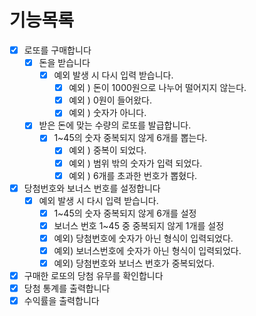 # 기능목록

- [x]  로또를 구매합니다
    - [x]  돈을 받습니다
        - [x] 예외 발생 시 다시 입력 받습니다. 
          - [x]  예외 ) 돈이 1000원으로 나누어 떨어지지 않는다.
          - [x]  예외 ) 0원이 들어왔다.
          - [x]  예외 ) 숫자가 아니다.
    - [x]  받은 돈에 맞는 수량의 로또를 발급합니다.
        - [x]  1~45의 숫자 중복되지 않게 6개를 뽑는다.
            - [x]  예외 ) 중복이 되었다.
            - [x]  예외 ) 범위 밖의 숫자가 입력 되었다.
            - [x]  예외 ) 6개를 초과한 번호가 뽑혔다.
- [x]  당첨번호와 보너스 번호를 설정합니다
    - [x] 예외 발생 시 다시 입력 받습니다.
      - [x]  1~45의 숫자 중복되지 않게 6개를 설정
      - [x]  보너스 번호 1~45 중 중복되지 않게 1개를 설정
      - [x]  예외) 당첨번호에 숫자가 아닌 형식이 입력되었다.
      - [x]  예외) 보너스번호에 숫자가 아닌 형식이 입력되었다.
      - [x]  예외) 당첨번호와 보너스 번호가 중복되었다.
- [x]  구매한 로또의 당첨 유무를 확인합니다
- [x]  당첨 통계를 출력합니다
- [x]  수익률을 출력합니다